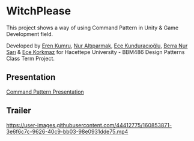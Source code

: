 # WitchPlease
This project shows a way of using Command Pattern in Unity & Game Development field.

Developed by [Eren Kumru](https://github.com/ErenKumru), [Nur Altıparmak](https://github.com/n6parmak), [Ece Kunduracıoğlu](https://github.com/ecekun), [Berra Nur Sarı](https://github.com/berranursari) & [Ece Korkmaz](https://github.com/ecexe) for Hacettepe University - BBM486 Design Patterns Class Term Project.

## Presentation
[Command Pattern Presentation](https://docs.google.com/presentation/d/1gbHV0P2XDCFj0s9FzlgrZn7rtVq6JH0PZRRlqdOuSJ4/edit#slide=id.p)

## Trailer
https://user-images.githubusercontent.com/44412775/160853871-3e6f6c7c-9626-40c9-bb03-98e0931dde75.mp4
